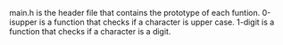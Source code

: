 main.h is the header file that contains the prototype of each funtion.
0-isupper is a function that checks if a character is upper case.
1-digit is a function that checks if a character is a digit.
